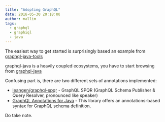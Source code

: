 ```yaml
---
title: "Adopting GraphQL"
date: 2018-05-30 20:18:00
author: mallim
tags:
  - graphql
  - graphiql
  - java
---
```


The easiest way to get started is surprisingly based an example from [graphql-java-tools](https://github.com/graphql-java/graphql-java-tools/tree/master/example)

graphql-java is a heavily coupled ecosystems, you have to start browsing from [graphql-java](https://github.com/graphql-java)

Confusing part is, there are two different sets of annotations implemented:

* [leangen/graphql-spqr](https://github.com/leangen/graphql-spqr) - GraphQL SPQR (GraphQL Schema Publisher & Query Resolver, pronounced like speaker) 
* [GraphQL Annotations for Java](https://github.com/graphql-java/graphql-java-annotations) - This library offers an annotations-based syntax for GraphQL schema definition.

Do take note.